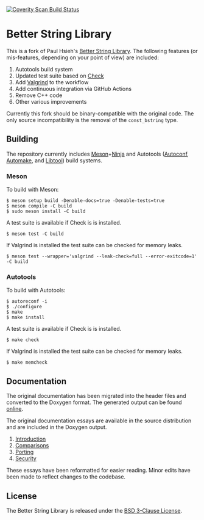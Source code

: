 [![Coverity Scan Build Status](https://scan.coverity.com/projects/3174/badge.svg)](https://scan.coverity.com/projects/3174)

# Better String Library

This is a fork of Paul Hsieh's [Better String Library][]. The following
features (or mis-features, depending on your point of view) are included:

1. Autotools build system
2. Updated test suite based on [Check][]
3. Add [Valgrind][] to the workflow
4. Add continuous integration via GitHub Actions
5. Remove C++ code
6. Other various improvements

Currently this fork should be binary-compatible with the original code. The
only source incompatibility is the removal of the `const_bstring` type.

[Better String Library]: http://bstring.sourceforge.net/
[Check]: http://check.sourceforge.net/
[Valgrind]: http://valgrind.org/

## Building

The repository currently includes [Meson][]+[Ninja][] and Autotools ([Autoconf][],
[Automake][], and [Libtool][]) build systems.

[Meson]: https://mesonbuild.com/
[Ninja]: https://ninja-build.org/
[Autoconf]: https://www.gnu.org/software/autoconf/
[Automake]: https://www.gnu.org/software/automake/
[Libtool]: https://www.gnu.org/software/libtool/

### Meson

To build with Meson:

    $ meson setup build -Denable-docs=true -Denable-tests=true
    $ meson compile -C build
    $ sudo meson install -C build

A test suite is available if Check is is installed.

    $ meson test -C build

If Valgrind is installed the test suite can be checked for memory leaks.

    $ meson test --wrapper='valgrind --leak-check=full --error-exitcode=1' -C build

### Autotools

To build with Autotools:

    $ autoreconf -i
    $ ./configure
    $ make
    $ make install

A test suite is available if Check is is installed.

    $ make check

If Valgrind is installed the test suite can be checked for memory leaks.

    $ make memcheck

## Documentation

The original documentation has been migrated into the header files and
converted to the Doxygen format. The generated output can be found
[online][].

The original documentation essays are available in the source distribution
and are included in the Doxygen output.

1. [Introduction](doc/introduction.md)
2. [Comparisons](doc/comparisons.md)
3. [Porting](doc/porting.md)
4. [Security](doc/security.md)

These essays have been reformatted for easier reading. Minor edits have been
made to reflect changes to the codebase.

[online]: http://mike.steinert.ca/bstring/doc/

## License

The Better String Library is released under the [BSD 3-Clause License][].

[BSD 3-Clause License]: http://opensource.org/licenses/BSD-3-Clause
